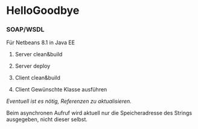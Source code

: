 # HelloGoodbye
### SOAP/WSDL

Für Netbeans 8.1 in Java EE

1. Server clean&build
2. Server deploy

3. Client clean&build
4. Client Gewünschte Klasse ausführen

*Eventuell ist es nötig, Referenzen zu aktualisieren.*

Beim asynchronen Aufruf wird aktuell nur die Speicheradresse des Strings ausgegeben, nicht dieser selbst.
